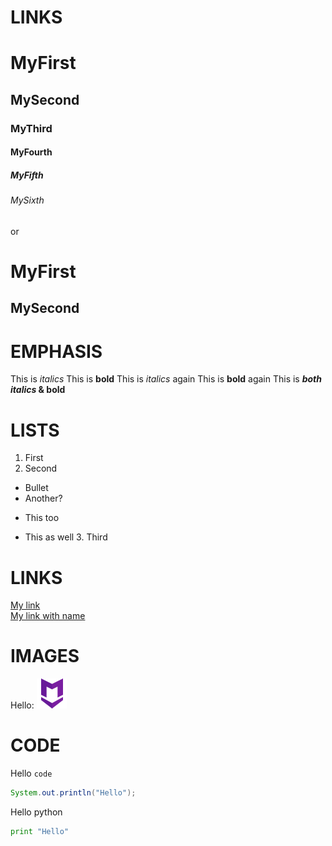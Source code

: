 **LINKS**
===

# MyFirst
## MySecond
### MyThird
#### MyFourth
##### MyFifth
###### MySixth

or

MyFirst
===
MySecond
---


**EMPHASIS**
===

This is *italics*
This is **bold**
This is _italics_ again
This is __bold__ again
This is __*both* _italics_ & **bold**__


**LISTS**
===

1. First
2. Second
  * Bullet
* Another?
+ This too
- This as well
  3. Third


**LINKS**
===

[My link](www.google.com)   
[My link with name](www.google.com "MyName")   


**IMAGES**
===
Hello:
![alt image](https://github.com/adam-p/markdown-here/raw/master/src/common/images/icon48.png "Hello")   

**CODE**
===
Hello `code`
```Java
System.out.println("Hello");
```   

Hello python
```Python
print "Hello"
```
